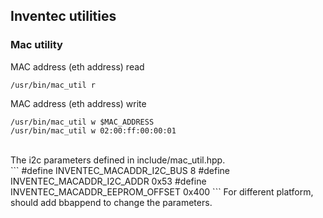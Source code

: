 ## Inventec utilities
### Mac utility 
MAC address (eth address) read
```
/usr/bin/mac_util r
```
MAC address (eth address) write
```
/usr/bin/mac_util w $MAC_ADDRESS
/usr/bin/mac_util w 02:00:ff:00:00:01
```
<br>
The i2c parameters defined in include/mac_util.hpp.<br>
```
#define INVENTEC_MACADDR_I2C_BUS            8
#define INVENTEC_MACADDR_I2C_ADDR        0x53
#define INVENTEC_MACADDR_EEPROM_OFFSET  0x400
```
For different platform, should add bbappend to change the parameters.<br>

